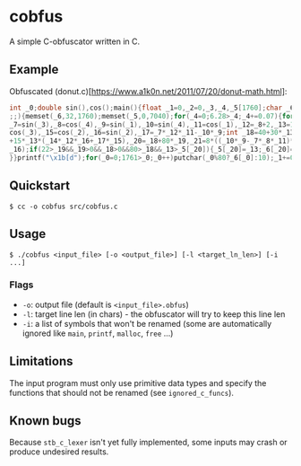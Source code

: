 # cobfus
A simple C-obfuscator written in C. 

## Example

Obfuscated (donut.c)[https://www.a1k0n.net/2011/07/20/donut-math.html]:

```c
int _0;double sin(),cos();main(){float _1=0,_2=0,_3,_4,_5[1760];char _6[1760];printf("\x1b[2J");for(
;;){memset(_6,32,1760);memset(_5,0,7040);for(_4=0;6.28>_4;_4+=0.07){for(_3=0;6.28>_3;_3+=0.02){float
_7=sin(_3),_8=cos(_4),_9=sin(_1),_10=sin(_4),_11=cos(_1),_12=_8+2,_13=1/(_7*_12*_9+_10*_11+5),_14=
cos(_3),_15=cos(_2),_16=sin(_2),_17=_7*_12*_11-_10*_9;int _18=40+30*_13*(_14*_12*_15-_17*_16),_19=12
+15*_13*(_14*_12*_16+_17*_15),_20=_18+80*_19,_21=8*((_10*_9-_7*_8*_11)*_15-_7*_8*_9-_10*_11-_14*_8*
_16);if(22>_19&&_19>0&&_18>0&&80>_18&&_13>_5[_20]){_5[_20]=_13;_6[_20]=".,-~:;=!*#$@"[_21>0?_21:0];}
}}printf("\x1b[d");for(_0=0;1761>_0;_0++)putchar(_0%80?_6[_0]:10);_1+=0.04;_2+=0.02;}}
```

## Quickstart

```console
$ cc -o cobfus src/cobfus.c
```

## Usage

```console
$ ./cobfus <input_file> [-o <output_file>] [-l <target_ln_len>] [-i ...]
```

### Flags

- `-o`: output file (default is `<input_file>.obfus`)
- `-l`: target line len (in chars) - the obfuscator will try to keep this line len
- `-i`: a list of symbols that won't be renamed (some are automatically ignored like `main`, `printf`, `malloc`, `free` ...) 

## Limitations

The input program must only use primitive data types and specify the functions that should not be renamed (see `ignored_c_funcs`).

## Known bugs

Because `stb_c_lexer` isn't yet fully implemented, some inputs may crash or produce undesired results.
